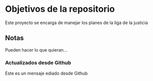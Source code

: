 # Objetivos de la repositorio

Este proyecto se encarga de manejar los planes de la liga de la justicia


## Notas
Pueden hacer lo que quieran...


### Actualizados desde Github
Este es un mensaje ediado desde Github
